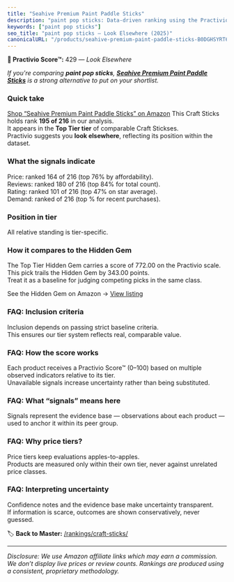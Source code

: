 ```yaml
---
title: "Seahive Premium Paint Paddle Sticks"
description: "paint pop sticks: Data-driven ranking using the Practivio Score™. Positioned by quality, value, demand, findability, momentum."
keywords: ["paint pop sticks"]
seo_title: "paint pop sticks — Look Elsewhere (2025)"
canonicalURL: "/products/seahive-premium-paint-paddle-sticks-B0DGHSYRT6/"
---
```


**🚫 Practivio Score™:** 429 — _Look Elsewhere_


*If you're comparing **paint pop sticks**, **[Seahive Premium Paint Paddle Sticks](https://www.amazon.com/dp/B0DGHSYRT6?tag=practivio-20)** is a strong alternative to put on your shortlist.*
### Quick take
[Shop “Seahive Premium Paint Paddle Sticks” on Amazon](https://www.amazon.com/dp/B0DGHSYRT6?tag=practivio-20)
This Craft Sticks holds rank **195 of 216** in our analysis.  
It appears in the **Top Tier tier** of comparable Craft Stickses.  
Practivio suggests you **look elsewhere**, reflecting its position within the dataset.

### What the signals indicate
Price: ranked 164 of 216 (top 76% by affordability).  
Reviews: ranked 180 of 216 (top 84% for total count).  
Rating: ranked 101 of 216 (top 47% on star average).  
Demand: ranked  of 216 (top % for recent purchases).

### Position in tier
All relative standing is tier-specific.

### How it compares to the Hidden Gem
The Top Tier Hidden Gem carries a score of 772.00 on the Practivio scale.  
This pick trails the Hidden Gem by 343.00 points.  
Treat it as a baseline for judging competing picks in the same class.  

See the Hidden Gem on Amazon → [View listing](https://www.amazon.com/dp/B00OBC4CU2?tag=practivio-20)

### FAQ: Inclusion criteria
Inclusion depends on passing strict baseline criteria.  
This ensures our tier system reflects real, comparable value.

### FAQ: How the score works
Each product receives a Practivio Score™ (0–100) based on multiple observed indicators relative to its tier.  
Unavailable signals increase uncertainty rather than being substituted.

### FAQ: What “signals” means here
Signals represent the evidence base — observations about each product — used to anchor it within its peer group.

### FAQ: Why price tiers?
Price tiers keep evaluations apples-to-apples.  
Products are measured only within their own tier, never against unrelated price classes.

### FAQ: Interpreting uncertainty
Confidence notes and the evidence base make uncertainty transparent.  
If information is scarce, outcomes are shown conservatively, never guessed.


🏷️ **Back to Master:** [/rankings/craft-sticks/](/rankings/craft-sticks/)

---
_Disclosure: We use Amazon affiliate links which may earn a commission. We don’t display live prices or review counts. Rankings are produced using a consistent, proprietary methodology._
